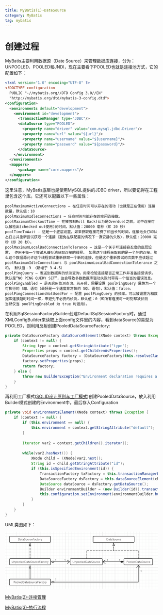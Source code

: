 ```yaml
---
title: MyBatis(1)-DateSource
category: MyBatis
tag: mybatis
---
```

# 创建过程 #
MyBatis主要利用数据源（Date Source）来管理数据库连接，分为：UNPOOLED、POOLED和JNDI，现在主要看下POOLED也就是连接池方式，它的配置如下：

```xml
<?xml version="1.0" encoding="UTF-8" ?>
<!DOCTYPE configuration
  PUBLIC "-//mybatis.org//DTD Config 3.0//EN"
  "http://mybatis.org/dtd/mybatis-3-config.dtd">
<configuration>
  <environments default="development">
    <environment id="development">
      <transactionManager type="JDBC"/>
      <dataSource type="POOLED">
        <property name="driver" value="com.mysql.jdbc.Driver"/>
        <property name="url" value="${url}"/>
        <property name="username" value="${username}"/>
        <property name="password" value="${password}"/>
      </dataSource>
    </environment>
  </environments>
  <mappers>
      <package name="core.mappers"/>
  </mappers>
</configuration>
```
这里注意，MyBatis底层也是使用MySQL提供的JDBC driver，所以要记得在工程里包含这个库。它还可以配置以下一些属性：
```
poolMaximumActiveConnections – 在任意时间可以存在的活动（也就是正在使用）连接数量，默认值：10
poolMaximumIdleConnections – 任意时间可能存在的空闲连接数。
poolMaximumCheckoutTime – 在被强制Roll Back(认为是Overdue)之前，池中连接可以被检出(checked out使用)的时间，默认值：20000 毫秒（即 20 秒）
poolTimeToWait – 这是一个底层设置，如果获取连接花费了相当长的时间，连接池会打印状态日志并重新尝试获取一个连接（避免在误配置的情况下一直安静的失败），默认值：20000 毫秒（即 20 秒）。
poolMaximumLocalBadConnectionTolerance – 这是一个关于坏连接容忍度的底层设置， 作用于每一个尝试从缓存池获取连接的线程。 如果这个线程获取到的是一个坏的连接，那么这个数据源允许这个线程尝试重新获取一个新的连接，但是这个重新尝试的次数不应该超过 poolMaximumIdleConnections 与 poolMaximumLocalBadConnectionTolerance 之和。 默认值：3 （新增于 3.4.5）
poolPingQuery – 发送到数据库的侦测查询，用来检验连接是否正常工作并准备接受请求。默认是“NO PING QUERY SET”，这会导致多数数据库驱动失败时带有一个恰当的错误消息。
poolPingEnabled – 是否启用侦测查询。若开启，需要设置 poolPingQuery 属性为一个可执行的 SQL 语句（最好是一个速度非常快的 SQL 语句），默认值：false。
poolPingConnectionsNotUsedFor – 配置 poolPingQuery 的频率。可以被设置为和数据库连接超时时间一样，来避免不必要的侦测，默认值：0（即所有连接每一时刻都被侦测 — 当然仅当 poolPingEnabled 为 true 时适用）。
```
在利用SqlSessionFactoryBuilder创建DefaultSqlSessionFactory时，通过XMLConfigBuilder来读取上面config文件里的内容，看到dataSource的类型为POOLED，则利用反射创建PooledDataSourceFactory:
```java
private DataSourceFactory dataSourceElement(XNode context) throws Exception {
	if (context != null) {
		String type = context.getStringAttribute("type");
		Properties props = context.getChildrenAsProperties();
		DataSourceFactory factory = (DataSourceFactory)this.resolveClass(type).newInstance();
		factory.setProperties(props);
		return factory;
	} else {
		throw new BuilderException("Environment declaration requires a DataSourceFactory.");
	}
}
```
再利用工厂模式([SOLID设计原则与工厂模式](https://leon-wtf.github.io/ood/designpattern/2019/06/23/solid-factory-pattern/))创建PooledDataSource，放入利用Builder模式创建的Environment中，最后存入Configuration
```java
private void environmentsElement(XNode context) throws Exception {
	if (context != null) {
		if (this.environment == null) {
			this.environment = context.getStringAttribute("default");
		}

		Iterator var2 = context.getChildren().iterator();

		while(var2.hasNext()) {
			XNode child = (XNode)var2.next();
			String id = child.getStringAttribute("id");
			if (this.isSpecifiedEnvironment(id)) {
				TransactionFactory txFactory = this.transactionManagerElement(child.evalNode("transactionManager"));
				DataSourceFactory dsFactory = this.dataSourceElement(child.evalNode("dataSource"));
				DataSource dataSource = dsFactory.getDataSource();
				Builder environmentBuilder = (new Builder(id)).transactionFactory(txFactory).dataSource(dataSource);
				this.configuration.setEnvironment(environmentBuilder.build());
			}
		}
	}
}
```
UML类图如下：

![mybatis_uml_1](https://raw.githubusercontent.com/Leon-WTF/leon-wtf.github.io/master/img/mybatis_uml_1.png)

[MyBatis(2)-连接管理](https://leon-wtf.github.io/mybatis/2019/05/28/mybatis-2/)

[MyBatis(3)-执行流程](https://leon-wtf.github.io/mybatis/2019/08/10/mybatis-3/)
